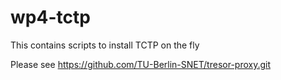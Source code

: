 # wp4-tctp
This contains scripts to install TCTP on the fly

Please see https://github.com/TU-Berlin-SNET/tresor-proxy.git
